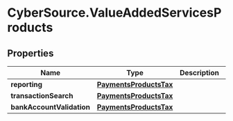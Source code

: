# CyberSource.ValueAddedServicesProducts

## Properties
Name | Type | Description | Notes
------------ | ------------- | ------------- | -------------
**reporting** | [**PaymentsProductsTax**](PaymentsProductsTax.md) |  | [optional] 
**transactionSearch** | [**PaymentsProductsTax**](PaymentsProductsTax.md) |  | [optional] 
**bankAccountValidation** | [**PaymentsProductsTax**](PaymentsProductsTax.md) |  | [optional] 


